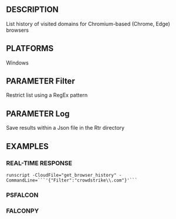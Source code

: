 ## DESCRIPTION
List history of visited domains for Chromium-based (Chrome, Edge) browsers

## PLATFORMS
Windows

## PARAMETER Filter
Restrict list using a RegEx pattern

## PARAMETER Log
Save results within a Json file in the Rtr directory

## EXAMPLES

### REAL-TIME RESPONSE
```
runscript -CloudFile="get_browser_history" -CommandLine=```'{"Filter":"crowdstrike\\.com"}'```
```
### PSFALCON

### FALCONPY

